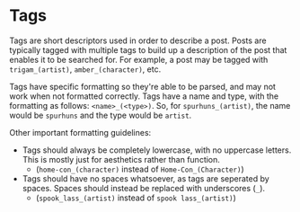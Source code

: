 # Tags
Tags are short descriptors used in order to describe a post. Posts are typically tagged with multiple tags to build up a description of the post that enables it to be searched for. For example, a post may be tagged with `trigam_(artist)`, `amber_(character)`, etc.

Tags have specific formatting so they're able to be parsed, and may not work when not formatted correctly. Tags have a name and type, with the formatting as follows: `<name>_(<type>)`. So, for `spurhuns_(artist)`, the name would be `spurhuns` and the type would be `artist`.

Other important formatting guidelines:
- Tags should always be completely lowercase, with no uppercase letters. This is mostly just for aesthetics rather than function.
  - (`home-con_(character)` instead of `Home-Con_(Character)`)
- Tags should have no spaces whatsoever, as tags are seperated by spaces. Spaces should instead be replaced with underscores (`_`).
  - (`spook_lass_(artist)` instead of `spook lass_(artist)`)